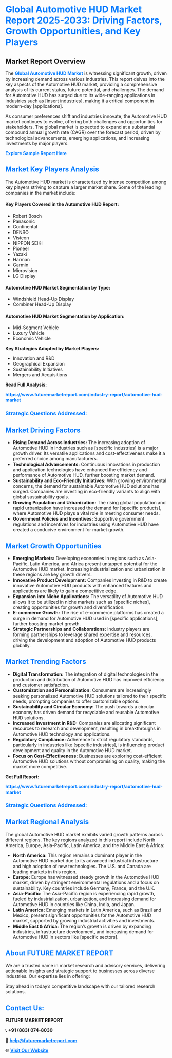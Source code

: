 <h1 style="color: #007BFF;">Global Automotive HUD Market Report 2025-2033: Driving Factors, Growth Opportunities, and Key Players</h1>

<section id="overview">
<h2>Market Report Overview</h2>
<p>The <a href="https://www.futuremarketreport.com/industry-report/automotive-hud-market" style="color: #007BFF; text-decoration: none;"><strong>Global Automotive HUD Market</strong></a> is witnessing significant growth, driven by increasing demand across various industries. This report delves into the key aspects of the Automotive HUD market, providing a comprehensive analysis of its current status, future potential, and challenges. The demand for Automotive HUD has surged due to its wide-ranging applications in industries such as [insert industries], making it a critical component in modern-day [applications].</p>
<p>As consumer preferences shift and industries innovate, the Automotive HUD market continues to evolve, offering both challenges and opportunities for stakeholders. The global market is expected to expand at a substantial compound annual growth rate (CAGR) over the forecast period, driven by technological advancements, emerging applications, and increasing investments by major players.</p>
</section>

<section id="overview">
<p><a href="https://www.futuremarketreport.com/request-sample/reportId=56981" style="color: #007BFF; text-decoration: none;"><strong>Explore Sample Report Here</strong></a></p>
</section>

<section id="key-players">
<h2 style="color: #007BFF;">Market Key Players Analysis</h2>
<p>The Automotive HUD market is characterized by intense competition among key players striving to capture a larger market share. Some of the leading companies in the market include:</p>
<h4>Key Players Covered in the Automotive HUD Report:</h4>
<ul><li>Robert Bosch</li><li>Panasonic</li><li>Continental</li><li>DENSO</li><li>Visteon</li><li>NIPPON SEIKI</li><li>Pioneer</li><li>Yazaki</li><li>Harman</li><li>Garmin</li><li>Microvision</li><li>LG Display</li></ul>
<h4>Automotive HUD Market Segmentation by Type:</h4>
<ul><li>Windshield Head-Up Display</li><li>Combiner Head-Up Display</li></ul>

<h4>Automotive HUD Market Segmentation by Application:</h4>
<ul><li>Mid-Segment Vehicle</li><li>Luxury Vehicle</li><li>Economic Vehicle</li></ul>
<p><strong>Key Strategies Adopted by Market Players:</strong></p>
<ul>
<li>Innovation and R&D</li>
<li>Geographical Expansion</li>
<li>Sustainability Initiatives</li>
<li>Mergers and Acquisitions</li>
</ul>
</section>

<section>
<p><strong>Read Full Analysis: </strong></p><a href="https://www.futuremarketreport.com/industry-report/automotive-hud-market" style="color: #007BFF; text-decoration: none;"><strong>https://www.futuremarketreport.com/industry-report/automotive-hud-market</strong></a>
<h3 style="color: #007BFF;">Strategic Questions Addressed:</h3>
</section>

<section id="driving-factors">
<h2 style="color: #007BFF;">Market Driving Factors</h2>
<ul>
<li><strong>Rising Demand Across Industries:</strong> The increasing adoption of Automotive HUD in industries such as [specific industries] is a major growth driver. Its versatile applications and cost-effectiveness make it a preferred choice among manufacturers.</li>
<li><strong>Technological Advancements:</strong> Continuous innovations in production and application technologies have enhanced the efficiency and performance of Automotive HUD, further boosting market demand.</li>
<li><strong>Sustainability and Eco-Friendly Initiatives:</strong> With growing environmental concerns, the demand for sustainable Automotive HUD solutions has surged. Companies are investing in eco-friendly variants to align with global sustainability goals.</li>
<li><strong>Growing Population and Urbanization:</strong> The rising global population and rapid urbanization have increased the demand for [specific products], where Automotive HUD plays a vital role in meeting consumer needs.</li>
<li><strong>Government Policies and Incentives:</strong> Supportive government regulations and incentives for industries using Automotive HUD have created a conducive environment for market growth.</li>
</ul>
</section>

<section id="growth-opportunities">
<h2 style="color: #007BFF;">Market Growth Opportunities</h2>
<ul>
<li><strong>Emerging Markets:</strong> Developing economies in regions such as Asia-Pacific, Latin America, and Africa present untapped potential for the Automotive HUD market. Increasing industrialization and urbanization in these regions are key growth drivers.</li>
<li><strong>Innovative Product Development:</strong> Companies investing in R&D to create innovative Automotive HUD products with enhanced features and applications are likely to gain a competitive edge.</li>
<li><strong>Expansion into Niche Applications:</strong> The versatility of Automotive HUD allows it to be utilized in niche markets such as [specific niches], creating opportunities for growth and diversification.</li>
<li><strong>E-commerce Growth:</strong> The rise of e-commerce platforms has created a surge in demand for Automotive HUD used in [specific applications], further boosting market growth.</li>
<li><strong>Strategic Partnerships and Collaborations:</strong> Industry players are forming partnerships to leverage shared expertise and resources, driving the development and adoption of Automotive HUD products globally.</li>
</ul>
</section>

<section id="trending-factors">
<h2 style="color: #007BFF;">Market Trending Factors</h2>
<ul>
<li><strong>Digital Transformation:</strong> The integration of digital technologies in the production and distribution of Automotive HUD has improved efficiency and customer satisfaction.</li>
<li><strong>Customization and Personalization:</strong> Consumers are increasingly seeking personalized Automotive HUD solutions tailored to their specific needs, prompting companies to offer customizable options.</li>
<li><strong>Sustainability and Circular Economy:</strong> The push towards a circular economy has driven demand for recyclable and reusable Automotive HUD solutions.</li>
<li><strong>Increased Investment in R&D:</strong> Companies are allocating significant resources to research and development, resulting in breakthroughs in Automotive HUD technology and applications.</li>
<li><strong>Regulatory Compliance:</strong> Adherence to strict regulatory standards, particularly in industries like [specific industries], is influencing product development and quality in the Automotive HUD market.</li>
<li><strong>Focus on Cost-Effectiveness:</strong> Businesses are exploring cost-efficient Automotive HUD solutions without compromising on quality, making the market more competitive.</li>
</ul>
</section>

<section>
<p><strong>Get Full Report: </strong></p><a href="https://www.futuremarketreport.com/industry-report/automotive-hud-market" style="color: #007BFF; text-decoration: none;"><strong>https://www.futuremarketreport.com/industry-report/automotive-hud-market</strong></a>
<h3 style="color: #007BFF;">Strategic Questions Addressed:</h3>
</section>


<section id="regional-analysis">
<h2 style="color: #007BFF;">Market Regional Analysis</h2>
<p>The global Automotive HUD market exhibits varied growth patterns across different regions. The key regions analyzed in this report include North America, Europe, Asia-Pacific, Latin America, and the Middle East & Africa:</p>
<ul>
<li><strong>North America:</strong> This region remains a dominant player in the Automotive HUD market due to its advanced industrial infrastructure and high adoption of new technologies. The U.S. and Canada are leading markets in this region.</li>
<li><strong>Europe:</strong> Europe has witnessed steady growth in the Automotive HUD market, driven by stringent environmental regulations and a focus on sustainability. Key countries include Germany, France, and the U.K.</li>
<li><strong>Asia-Pacific:</strong> The Asia-Pacific region is experiencing rapid growth, fueled by industrialization, urbanization, and increasing demand for Automotive HUD in countries like China, India, and Japan.</li>
<li><strong>Latin America:</strong> Emerging markets in Latin America, such as Brazil and Mexico, present significant opportunities for the Automotive HUD market, supported by growing industrial activities and investments.</li>
<li><strong>Middle East & Africa:</strong> The region’s growth is driven by expanding industries, infrastructure development, and increasing demand for Automotive HUD in sectors like [specific sectors].</li>
</ul>
</section>

<footer>
<h2 style="color: #007BFF;">About FUTURE MARKET REPORT</h2>
<p>We are a trusted name in market research and advisory services, delivering actionable insights and strategic support to businesses across diverse industries. Our expertise lies in offering:</p>

<p>Stay ahead in today’s competitive landscape with our tailored research solutions.</p>

<h2 style="color: #007BFF;">Contact Us:</h2>
<p><strong>FUTURE MARKET REPORT</strong></p>
<p>📞 <strong>+91 (883) 074-8030</strong></p>
<p>📧 <strong><a href="mailto:help@futuremarketreport.com" style="color: #007BFF;">help@futuremarketreport.com</a></strong></p>
<p>🌐 <strong><a href="https://www.futuremarketreport.com/" style="color: #007BFF;">Visit Our Website</a></strong></p>
</footer>